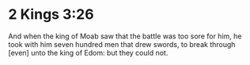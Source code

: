 # 2 Kings 3:26

And when the king of Moab saw that the battle was too sore for him, he took with him seven hundred men that drew swords, to break through [even] unto the king of Edom: but they could not.